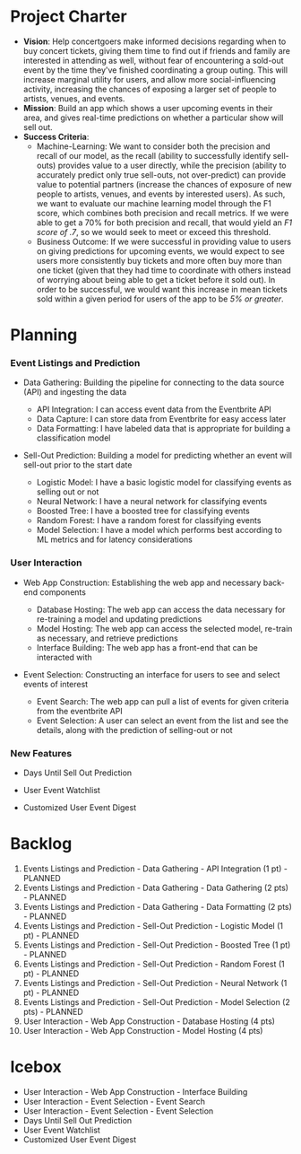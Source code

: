 # Project Charter

* **Vision**: Help concertgoers make informed decisions regarding when to buy concert tickets, giving them time to find out if friends and family are interested in attending as well, without fear of encountering a sold-out event by the time they've finished coordinating a group outing. This will increase marginal utility for users, and allow more social-influencing activity, increasing the chances of exposing a larger set of people to artists, venues, and events.
* **Mission**: Build an app which shows a user upcoming events in their area, and gives real-time predictions on whether a particular show will sell out.
* **Success Criteria**: 
  * Machine-Learning: We want to consider both the precision and recall of our model, as the recall (ability to successfully identify sell-outs) provides value to a user directly, while the precision (ability to accurately predict only true sell-outs, not over-predict) can provide value to potential partners (increase the chances of exposure of new people to artists, venues, and events by interested users). As such, we want to evaluate our machine learning model through the F1 score, which combines both precision and recall metrics. If we were able to get a 70% for both precision and recall, that would yield an *F1 score of .7*, so we would seek to meet or exceed this threshold.
  * Business Outcome: If we were successful in providing value to users on giving predictions for upcoming events, we would expect to see users more consistently buy tickets and more often buy more than one ticket (given that they had time to coordinate with others instead of worrying about being able to get a ticket before it sold out). In order to be successful, we would want this increase in mean tickets sold within a given period for users of the app to be *5% or greater*.
  
# Planning

### Event Listings and Prediction

* Data Gathering: Building the pipeline for connecting to the data source (API) and ingesting the data
  * API Integration: I can access event data from the Eventbrite API
  * Data Capture: I can store data from Eventbrite for easy access later
  * Data Formatting: I have labeled data that is appropriate for building a classification model
  
* Sell-Out Prediction: Building a model for predicting whether an event will sell-out prior to the start date
  * Logistic Model: I have a basic logistic model for classifying events as selling out or not
  * Neural Network: I have a neural network for classifying events
  * Boosted Tree: I have a boosted tree for classifying events
  * Random Forest: I have a random forest for classifying events
  * Model Selection: I have a model which performs best according to ML metrics and for latency considerations
 
### User Interaction

* Web App Construction: Establishing the web app and necessary back-end components
  * Database Hosting: The web app can access the data necessary for re-training a model and updating predictions
  * Model Hosting: The web app can access the selected model, re-train as necessary, and retrieve predictions
  * Interface Building: The web app has a front-end that can be interacted with

* Event Selection: Constructing an interface for users to see and select events of interest
  * Event Search: The web app can pull a list of events for given criteria from the eventbrite API
  * Event Selection: A user can select an event from the list and see the details, along with the prediction of selling-out or not

### New Features

* Days Until Sell Out Prediction

* User Event Watchlist

* Customized User Event Digest
 
# Backlog
 
1. Events Listings and Prediction - Data Gathering - API Integration (1 pt) - PLANNED
2. Events Listings and Prediction - Data Gathering - Data Gathering (2 pts) - PLANNED
3. Events Listings and Prediction - Data Gathering - Data Formatting (2 pts) - PLANNED
4. Events Listings and Prediction - Sell-Out Prediction - Logistic Model (1 pt) - PLANNED
5. Events Listings and Prediction - Sell-Out Prediction - Boosted Tree (1 pt) - PLANNED
6. Events Listings and Prediction - Sell-Out Prediction - Random Forest (1 pt) - PLANNED
7. Events Listings and Prediction - Sell-Out Prediction - Neural Network (1 pt) - PLANNED
8. Events Listings and Prediction - Sell-Out Prediction - Model Selection (2 pts) - PLANNED
9. User Interaction - Web App Construction - Database Hosting (4 pts)
10. User Interaction - Web App Construction - Model Hosting (4 pts)
 
# Icebox

* User Interaction - Web App Construction - Interface Building
* User Interaction - Event Selection - Event Search
* User Interaction - Event Selection - Event Selection
* Days Until Sell Out Prediction
* User Event Watchlist
* Customized User Event Digest
